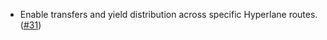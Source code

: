 - Enable transfers and yield distribution across specific Hyperlane routes. ([#31](https://github.com/noble-assets/dollar/pull/31))
